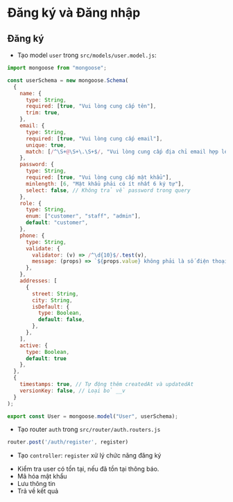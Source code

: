# Đăng ký và Đăng nhập

## Đăng ký
- Tạo model `user` trong `src/models/user.model.js`:
```js
import mongoose from "mongoose";

const userSchema = new mongoose.Schema(
  {
    name: {
      type: String,
      required: [true, "Vui lòng cung cấp tên"],
      trim: true,
    },
    email: {
      type: String,
      required: [true, "Vui lòng cung cấp email"],
      unique: true,
      match: [/^\S+@\S+\.\S+$/, "Vui lòng cung cấp địa chỉ email hợp lệ"],
    },
    password: {
      type: String,
      required: [true, "Vui lòng cung cấp mật khẩu"],
      minlength: [6, "Mật khẩu phải có ít nhất 6 ký tự"],
      select: false, // Không trả về password trong query
    },
    role: {
      type: String,
      enum: ["customer", "staff", "admin"],
      default: "customer",
    },
    phone: {
      type: String,
      validate: {
        validator: (v) => /^\d{10}$/.test(v),
        message: (props) => `${props.value} không phải là số điện thoại hợp lệ!`,
      },
    },
    addresses: [
      {
        street: String,
        city: String,
        isDefault: {
          type: Boolean,
          default: false,
        },
      },
    ],
    active: {
      type: Boolean,
      default: true
    },
  },
  {
    timestamps: true, // Tự động thêm createdAt và updatedAt
    versionKey: false, // Loại bỏ __v
  }
);

export const User = mongoose.model("User", userSchema);
```

- Tạo router `auth` trong `src/router/auth.routers.js`
```js
router.post('/auth/register', register)

```
- Tạo `controller`: `register` xử lý chức năng đăng ký
+ Kiểm tra user có tồn tại, nếu đã tồn tại thông báo.
+ Mã hóa mật khẩu
+ Lưu thông tin
+ Trả về kết quả